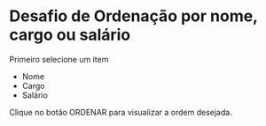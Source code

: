 # Desafio de Ordenação por nome, cargo ou salário

Primeiro selecione um item

- Nome
- Cargo
- Salário

Clique no botão ORDENAR para visualizar a ordem desejada.
